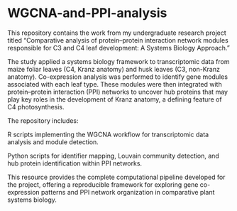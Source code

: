 # WGCNA-and-PPI-analysis
This repository contains the work from my undergraduate research project titled “Comparative analysis of protein–protein interaction network modules responsible for C3 and C4 leaf development: A Systems Biology Approach.”

The study applied a systems biology framework to transcriptomic data from maize foliar leaves (C4, Kranz anatomy) and husk leaves (C3, non-Kranz anatomy). Co-expression analysis was performed to identify gene modules associated with each leaf type. These modules were then integrated with protein–protein interaction (PPI) networks to uncover hub proteins that may play key roles in the development of Kranz anatomy, a defining feature of C4 photosynthesis.

The repository includes:

R scripts implementing the WGCNA workflow for transcriptomic data analysis and module detection.

Python scripts for identifier mapping, Louvain community detection, and hub protein identification within PPI networks.

This resource provides the complete computational pipeline developed for the project, offering a reproducible framework for exploring gene co-expression patterns and PPI network organization in comparative plant systems biology.
